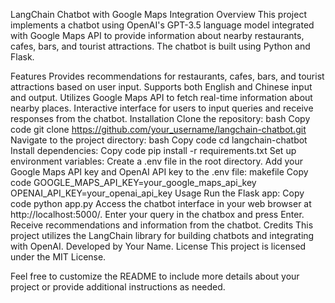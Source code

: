 LangChain Chatbot with Google Maps Integration
Overview
This project implements a chatbot using OpenAI's GPT-3.5 language model integrated with Google Maps API to provide information about nearby restaurants, cafes, bars, and tourist attractions. The chatbot is built using Python and Flask.

Features
Provides recommendations for restaurants, cafes, bars, and tourist attractions based on user input.
Supports both English and Chinese input and output.
Utilizes Google Maps API to fetch real-time information about nearby places.
Interactive interface for users to input queries and receive responses from the chatbot.
Installation
Clone the repository:
bash
Copy code
git clone https://github.com/your_username/langchain-chatbot.git
Navigate to the project directory:
bash
Copy code
cd langchain-chatbot
Install dependencies:
Copy code
pip install -r requirements.txt
Set up environment variables:
Create a .env file in the root directory.
Add your Google Maps API key and OpenAI API key to the .env file:
makefile
Copy code
GOOGLE_MAPS_API_KEY=your_google_maps_api_key
OPENAI_API_KEY=your_openai_api_key
Usage
Run the Flask app:
Copy code
python app.py
Access the chatbot interface in your web browser at http://localhost:5000/.
Enter your query in the chatbox and press Enter.
Receive recommendations and information from the chatbot.
Credits
This project utilizes the LangChain library for building chatbots and integrating with OpenAI.
Developed by Your Name.
License
This project is licensed under the MIT License.

Feel free to customize the README to include more details about your project or provide additional instructions as needed.
